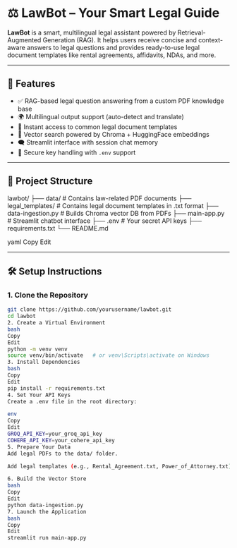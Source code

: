 # ⚖️ LawBot – Your Smart Legal Guide

**LawBot** is a smart, multilingual legal assistant powered by Retrieval-Augmented Generation (RAG). It helps users receive concise and context-aware answers to legal questions and provides ready-to-use legal document templates like rental agreements, affidavits, NDAs, and more.

---

## 🚀 Features

- ✅ RAG-based legal question answering from a custom PDF knowledge base
- 🌍 Multilingual output support (auto-detect and translate)
- 📄 Instant access to common legal document templates
- 🧠 Vector search powered by Chroma + HuggingFace embeddings
- 🗨️ Streamlit interface with session chat memory
- 🔐 Secure key handling with `.env` support

---

## 📁 Project Structure

lawbot/
├── data/ # Contains law-related PDF documents
├── legal_templates/ # Contains legal document templates in .txt format
├── data-ingestion.py # Builds Chroma vector DB from PDFs
├── main-app.py # Streamlit chatbot interface
├── .env # Your secret API keys
├── requirements.txt
└── README.md

yaml
Copy
Edit

---

## 🛠️ Setup Instructions

### 1. Clone the Repository

```bash
git clone https://github.com/yourusername/lawbot.git
cd lawbot
2. Create a Virtual Environment
bash
Copy
Edit
python -m venv venv
source venv/bin/activate   # or venv\Scripts\activate on Windows
3. Install Dependencies
bash
Copy
Edit
pip install -r requirements.txt
4. Set Your API Keys
Create a .env file in the root directory:

env
Copy
Edit
GROQ_API_KEY=your_groq_api_key
COHERE_API_KEY=your_cohere_api_key
5. Prepare Your Data
Add legal PDFs to the data/ folder.

Add legal templates (e.g., Rental_Agreement.txt, Power_of_Attorney.txt) to the legal_templates/ folder.

6. Build the Vector Store
bash
Copy
Edit
python data-ingestion.py
7. Launch the Application
bash
Copy
Edit
streamlit run main-app.py